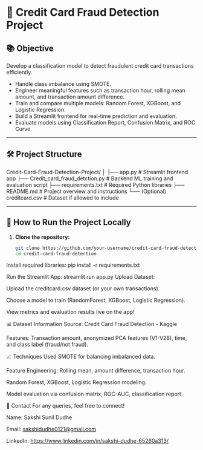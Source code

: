 # 🚀 Credit Card Fraud Detection Project

## 📚 Objective
Develop a classification model to detect fraudulent credit card transactions efficiently.

- Handle class imbalance using SMOTE.
- Engineer meaningful features such as transaction hour, rolling mean amount, and transaction amount difference.
- Train and compare multiple models: Random Forest, XGBoost, and Logistic Regression.
- Build a Streamlit frontend for real-time prediction and evaluation.
- Evaluate models using Classification Report, Confusion Matrix, and ROC Curve.

---

## 🛠️ Project Structure
Credit-Card-Fraud-Detection-Project/ │ ├── app.py # Streamlit frontend app ├── Credit_card_fraud_detction.py # Backend ML training and evaluation script ├── requirements.txt # Required Python libraries ├── README.md # Project overview and instructions └── (Optional) creditcard.csv # Dataset if allowed to include


---

## 🚀 How to Run the Project Locally

1. **Clone the repository:**
   ```bash
   git clone https://github.com/your-username/credit-card-fraud-detection.git
   cd credit-card-fraud-detection

Install required libraries:
pip install -r requirements.txt


Run the Streamlit App:
streamlit run app.py
Upload Dataset:

Upload the creditcard.csv dataset (or your own transactions).

Choose a model to train (RandomForest, XGBoost, Logistic Regression).

View metrics and evaluation results live on the app!

📊 Dataset Information
Source: Credit Card Fraud Detection - Kaggle

Features: Transaction amount, anonymized PCA features (V1-V28), time, and class label (fraud/not fraud).

📈 Techniques Used
SMOTE for balancing imbalanced data.

Feature Engineering: Rolling mean, amount difference, transaction hour.

Random Forest, XGBoost, Logistic Regression modeling.

Model evaluation via confusion matrix, ROC-AUC, classification report.



💬 Contact
For any queries, feel free to connect!

Name: Sakshi Sunil  Dudhe

Email: sakshidudhe0121@gmail.com

LinkedIn: https://www.linkedin.com/in/sakshi-dudhe-65260a313/
